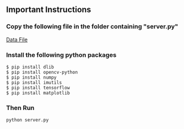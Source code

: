 ## Important Instructions
### Copy the following file in the folder containing "server.py"
[Data File](https://drive.google.com/file/d/1Myi7gCxRrzvrdwXGEHnV8kGWbGGnewtE/view)
### Install the following python packages
```
$ pip install dlib
$ pip install opencv-python
$ pip install numpy
$ pip install imutils
$ pip install tensorflow
$ pip install matplotlib
```
### Then Run
```
python server.py
```
